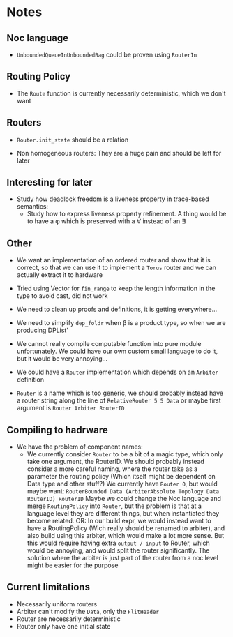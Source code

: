 # Notes

## Noc language

- `UnboundedQueueInUnboundedBag` could be proven using `RouterIn`

## Routing Policy

- The `Route` function is currently necessarily deterministic, which we don't
  want

## Routers

- `Router.init_state` should be a relation

- Non homogeneous routers: They are a huge pain and should be left for later

## Interesting for later

- Study how deadlock freedom is a liveness property in trace-based semantics:
  + Study how to express liveness property refinement. A thing would be to have
    a φ which is preserved with a ∀ instead of an ∃

## Other

- We want an implementation of an ordered router and show that it is correct, so
  that we can use it to implement a `Torus` router and we can actually extract
  it to hardware

- Tried using Vector for `fin_range` to keep the length information in the type
  to avoid cast, did not work

- We need to clean up proofs and definitions, it is getting everywhere…

- We need to simplify `dep_foldr` when β is a product type, so when we are
  producing DPList'

- We cannot really compile computable function into pure module unfortunately.
  We could have our own custom small language to do it, but it would be very
  annoying...

- We could have a `Router` implementation which depends on an `Arbiter`
  definition

- `Router` is a name which is too generic, we should probably instead have a
  router string along the line of `RelativeRouter 5 5 Data` or maybe first
  argument is `Router Arbiter RouterID`

## Compiling to hadrware

- We have the problem of component names:
  + We currently consider `Router` to be a bit of a magic type, which only take
    one argument, the RouterID. We should probably instead consider a more
    careful naming, where the router take as a parameter the routing policy
    (Which itself might be dependent on Data type and other stuff?)
    We currently have `Router 0`, but would maybe want:
    `RouterBounded Data (ArbiterAbsolute Topology Data RouterID) RouterID`
    Maybe we could change the Noc language and merge `RoutingPolicy` into `Router`,
    but the problem is that at a language level they are different things, but
    when instantiated they become related.
    OR: In our build expr, we would instead want to have a RoutingPolicy (Wich
    really should be renamed to arbiter), and also build using this arbiter,
    which would make a lot more sense.
    But this would require having extra `output / input` to Router, which
    would be annoying, and would split the router significantly.
    The solution where the arbiter is just part of the router from a noc level
    might be easier for the purpose

## Current limitations

- Necessarily uniform routers
- Arbiter can't modify the `Data`, only the `FlitHeader`
- Router are necessarily deterministic
- Router only have one initial state
